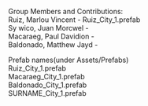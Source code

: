 Group Members and Contributions:\
Ruiz, Marlou Vincent - Ruiz_City_1.prefab\
Sy wico, Juan Morcwel -\
Macaraeg, Paul Davidion -\
Baldonado, Matthew Jayd -

Prefab names(under Assets/Prefabs)\
Ruiz_City_1.prefab\
Macaraeg_City_1.prefab\
Baldonado_City_1.prefab\
SURNAME_City_1.prefab
